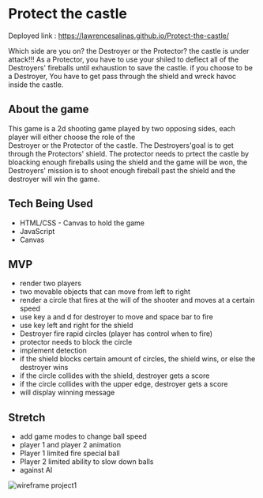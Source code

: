# Protect the castle

Deployed link : https://lawrencesalinas.github.io/Protect-the-castle/

Which side are you on? the Destroyer or the Protector? the castle is under attack!!! As a Protector, you have to use your 
shiled to deflect all of the Destroyers'  fireballs until exhaustion to save the castle. if you choose to be a Destroyer, 
You have to get pass through the shield and wreck havoc inside the castle.


## About the game 

This game is a 2d shooting game played by two opposing sides, each player will either choose the role of the  
Destroyer or the Protector of the castle. The Destroyers'goal is to get through the Protectors' shield.
The protector needs to prtect the castle by bloacking enough  fireballs using the shield and the game will be won,
the Destroyers' mission is to shoot enough fireball past the shield and the destroyer will win the game.

## Tech Being Used
* HTML/CSS - Canvas to hold the game
* JavaScript
* Canvas
  
## MVP

* render two players
* two movable objects that can move from left to right
* render a circle that fires at the will of the shooter  and moves at a certain speed
* use key a and d for destroyer to move and space bar to fire
* use key  left and right for  the shield
* Destroyer fire rapid circles (player has control when to fire)
* protector needs to block the circle
* implement detection 
* if the shield blocks certain amount of circles, the shield wins, or else the destroyer wins
* if the circle collides with the shield, destroyer gets a score
* if the circle collides with the upper edge, destroyer gets a score
* will display winning message


## Stretch

* add game modes to change ball speed
* player 1 and player 2 animation
* Player 1 limited fire special ball
* Player 2 limited ability to slow down balls
* against AI



![wireframe project1](https://user-images.githubusercontent.com/22379194/138540531-9622c6af-3c10-4f47-af6f-545e4b409432.png)




